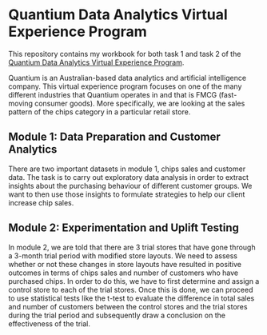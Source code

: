 # Quantium Data Analytics Virtual Experience Program

This repository contains my workbook for both task 1 and task 2 of the [Quantium Data Analytics Virtual Experience Program](https://www.theforage.com/virtual-internships/prototype/NkaC7knWtjSbi6aYv/Data-Analytics?ref=DsEXFixxovqkRxR2u). 

Quantium is an Australian-based data analytics and artificial intelligence company. This virtual experience program focuses on one of the many different industries that Quantium
operates in and that is FMCG (fast-moving consumer goods). More specifically, we are looking at the sales pattern of the chips category in a particular retail store. 

## Module 1: Data Preparation and Customer Analytics
There are two important datasets in module 1, chips sales and customer data. The task is to carry out exploratory data analysis in order to extract insights about the purchasing behaviour of different customer groups. We want to then use those insights to formulate strategies to help our client increase chip sales.

## Module 2: Experimentation and Uplift Testing
In module 2, we are told that there are 3 trial stores that have gone through a 3-month trial period with modified store layouts. We need to assess whether or not these changes
in store layouts have resulted in positive outcomes in terms of chips sales and number of customers who have purchased chips. In order to do this, we have to first determine and assign a control store to each of the trial stores. Once this is done, we can proceed to use statistical tests like the t-test to evaluate the difference in total sales and number of customers between the control stores and the trial stores during the trial period and subsequently draw a conclusion on the effectiveness of the trial.
